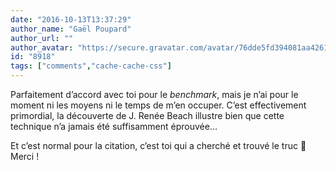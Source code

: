 ```yaml
---
date: "2016-10-13T13:37:29"
author_name: "Gaël Poupard"
author_url: ""
author_avatar: "https://secure.gravatar.com/avatar/76dde5fd394081aa4261802372fe2e33"
id: "8918"
tags: ["comments","cache-cache-css"]
---
```

Parfaitement d’accord avec toi pour le _benchmark_, mais je n’ai pour le moment ni les moyens ni le temps de m’en occuper. C’est effectivement primordial, la découverte de J. Renée Beach illustre bien que cette technique n’a jamais été suffisamment éprouvée…

Et c’est normal pour la citation, c’est toi qui a cherché et trouvé le truc 🙂 Merci&nbsp;!
